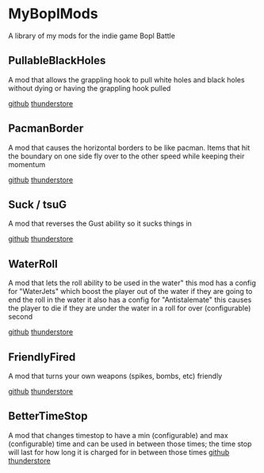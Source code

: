 # MyBoplMods
A library of my mods for the indie game Bopl Battle

## PullableBlackHoles
A mod that allows the grappling hook to pull white holes and black holes without dying or having the grappling hook pulled

[github](https://github.com/maxgamertyper/PullableBlackHoles)
[thunderstore](https://thunderstore.io/c/bopl-battle/p/maxgamertyper1/PullableBlackHoles/)

## PacmanBorder
A mod that causes the horizontal borders to be like pacman. Items that hit the boundary on one side fly over to the other speed while keeping their momentum

[github](https://github.com/maxgamertyper/PacmanBopl)
[thunderstore](https://thunderstore.io/c/bopl-battle/p/maxgamertyper1/PacmanBorder/)

## Suck / tsuG
A mod that reverses the Gust ability so it sucks things in

[github](https://github.com/maxgamertyper/Bopl-Suck)
[thunderstore](https://thunderstore.io/c/bopl-battle/p/maxgamertyper1/tsuG/)

## WaterRoll
A mod that lets the roll ability to be used in the water"
this mod has a config for "WaterJets" which boost the player out of the water if they are going to end the roll in the water
it also has a config for "Antistalemate" this causes the player to die if they are under the water in a roll for over (configurable) second

[github](https://github.com/maxgamertyper/Water-Roll)
[thunderstore](https://thunderstore.io/c/bopl-battle/p/maxgamertyper1/WaterRoll/)

## FriendlyFired
A mod that turns your own weapons (spikes, bombs, etc) friendly

[github](https://github.com/maxgamertyper/Friendly-Fired)
[thunderstore](https://thunderstore.io/c/bopl-battle/p/maxgamertyper1/FriendlyFired/)

## BetterTimeStop
A mod that changes timestop to have a min (configurable) and max (configurable) time and can be used in between those times; the time stop will last for how long it is charged for in between those times
[github](https://github.com/maxgamertyper/BetterTimeStop/tree/main)
[thunderstore](https://thunderstore.io/c/bopl-battle/p/maxgamertyper1/BetterTimeStop/)
